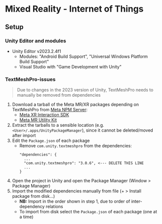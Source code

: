 # Mixed Reality - Internet of Things


## Setup


### Unity Editor and modules

- Unity Editor v2023.2.4f1
  - Modules: "Android Build Support", "Universal Windows Platform Build Support"
  - Visual Studio with "Game Development with Unity"


### TextMeshPro-issues

> Due to changes in the 2023 version of Unity, TextMeshPro needs to manually be removed from dependencies

1. Download a tarball of the Meta MR/XR packages depending on TextMeshPro from [Meta NPM Server](https://npm.developer.oculus.com/):
   - [Meta XR Interaction SDK](https://npm.developer.oculus.com/-/web/detail/com.meta.xr.sdk.interaction)
   - [Meta MR Utility Kit](https://npm.developer.oculus.com/-/web/detail/com.meta.xr.mrutilitykit)
2. Extract the tarballs to a sensible location (e.g. `<User>/.apps/UnityPackageManager`), since it cannot be deleted/moved after import
2. Edit the `Package.json` of each package
   - Remove `com.unity.textmeshpro` from the dependencies:
     ```
     "dependencies": {
       ...
       "com.unity.textmeshpro": "3.0.6", <--- DELETE THIS LINE
       ...
     }
     ```
3. Open the project in Unity and open the Package Manager (Window > Package Manager)
4. Import the modified dependencies manually from file (+ > Install package from disk...)
   - __NB:__ Import in the order shown in step 1, due to order of inter-dependency relations
   - To import from disk select the `Package.json` of each package (one at a time)

